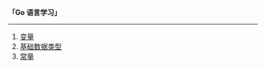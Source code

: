 **「Go 语言学习」**
***
1. [变量](https://mp.weixin.qq.com/s/bhMITWL0mpBK49FvTE9PtA)
2. [基础数据类型](https://mp.weixin.qq.com/s/GKG3zmic_QJPQC0oBzRuyg)
3. [常量](https://mp.weixin.qq.com/s/DnKlvknT4f9NkI9Op2lcZA)
